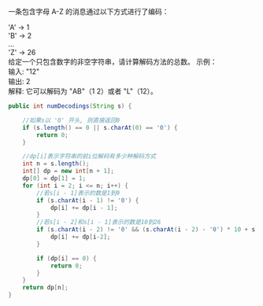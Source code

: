 一条包含字母 A-Z 的消息通过以下方式进行了编码：

'A' -> 1  
'B' -> 2  
...  
'Z' -> 26  
给定一个只包含数字的非空字符串，请计算解码方法的总数。
示例：  
输入: "12"  
输出: 2  
解释: 它可以解码为 "AB"（1 2）或者 "L"（12）。  

```Java
public int numDecodings(String s) {

    //如果s以 '0' 开头, 则直接返回0
    if (s.length() == 0 || s.charAt(0) == '0') {
        return 0;
    }

    //dp[i]表示字符串的前i位解码有多少种解码方式
    int n = s.length();
    int[] dp = new int[n + 1];
    dp[0] = dp[1] = 1;
    for (int i = 2; i <= n; i++) {
        //若s[i - 1]表示的数是1到9
        if (s.charAt(i - 1) != '0') {
            dp[i] += dp[i - 1];
        }
        //若s[i - 2]和s[i - 1]表示的数是10到26
        if (s.charAt(i - 2) != '0' && (s.charAt(i - 2) - '0') * 10 + s.charAt(i - 1) - '0' <= 26) {
            dp[i] += dp[i-2];
        }

        if (dp[i] == 0) {
            return 0;
        }
    }
    return dp[n];
}
```